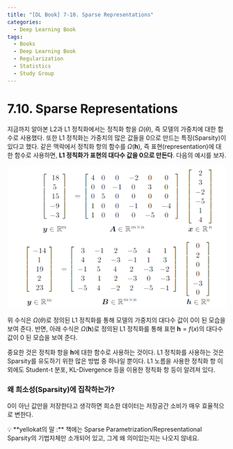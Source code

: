 ```yaml
---
title: "[DL Book] 7-10. Sparse Representations"
categories:
  - Deep Learning Book
tags:
  - Books
  - Deep Learning Book
  - Regularization
  - Statistics
  - Study Group
---
```


# 7.10. Sparse Representations

지금까지 알아본 L2과 L1 정칙화에서는 정칙화 항을 $\Omega(\theta)$, 즉 모델의 가중치에 대한 함수로 사용했다. 또한 L1 정칙화는 가중치의 많은 값들을 0으로 만드는 특징(Sparsity)이 있다고 했다. 같은 맥락에서 정칙화 항의 함수를 $\Omega(\bm h)$, 즉 표현(representation)에 대한 함수로 사용하면, **L1 정칙화가 표현의 대다수 값을 0으로 만든다**. 다음의 예시를 보자.

![Untitled](/assets/images/7-10a.png)

위 수식은 $\Omega(\theta)$로 정의된 L1 정칙화를 통해 모델의 가중치의 대다수 값이 0이 된 모습을 보여 준다. 반면, 아래 수식은 $\Omega(\bm h)$로 정의된 L1 정칙화를 통해 표현 $\bm h=f(x)$의 대다수 값이 0 된 모습을 보여 준다.

중요한 것은 정칙화 항을 $\bm h$에 대한 함수로 사용하는 것이다. L1 정칙화를 사용하는 것은 Sparsity를 유도하기 위한 많은 방법 중 하나일 뿐이다. L1 노름을 사용한 정칙화 항 이외에도 Student-t 분포, KL-Divergence 등을 이용한 정칙화 항 등이 알려져 있다.

### 왜 희소성(Sparsity)에 집착하는가?

0이 아닌 값만을 저장한다고 생각하면 희소한 데이터는 저장공간 소비가 매우 효율적으로 변한다. 

<aside>
💡 **yellokat의 말 :**
책에는 Sparse Parametrization/Representational Sparsity의 기법자체만 소개되어 있고, 그게 왜 의미있는지는 나오지 않네요.

</aside>